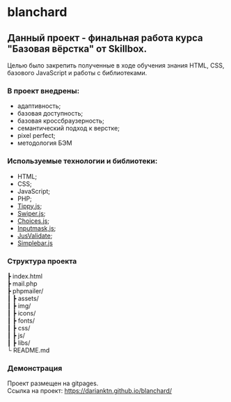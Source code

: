 # blanchard

## Данный проект - финальная работа курса "Базовая вёрстка" от Skillbox.

Целью было закрепить полученные в ходе обучения знания HTML, CSS, базового JavaScript и работы с библиотеками.  

### В проект внедрены:
- адаптивность;
- базовая доступность;
- базовая кроссбраузерность;
- семантический подход к верстке;
- pixel perfect;
- методология БЭМ

### Используемые технологии и библиотеки:
- HTML;
- CSS;
- JavaScript;
- PHP;
- [Tippy.js](https://atomiks.github.io/tippyjs);
- [Swiper.js](https://swiperjs.com/);
- [Choices.js](https://github.com/Choices-js/Choices);
- [Inputmask,js](https://github.com/RobinHerbots/Inputmask);
- [JusValidate](https://github.com/horprogs/Just-validate);
- [Simplebar.js](https://github.com/Grsmto/simplebar)  

### Структура проекта

┣ index.html  
┣ mail.php  
┣ phpmailer/  
┃  ┣ assets/  
┃  ┣ img/  
┃  ┣ icons/  
┃  ┣ fonts/  
┃  ┣ css/  
┃  ┣ js/  
┃  ┣ libs/  
└ README.md  


### Демонстрация

Проект размещен на gitpages.  
Ссылка на проект: https://darianktn.github.io/blanchard/
